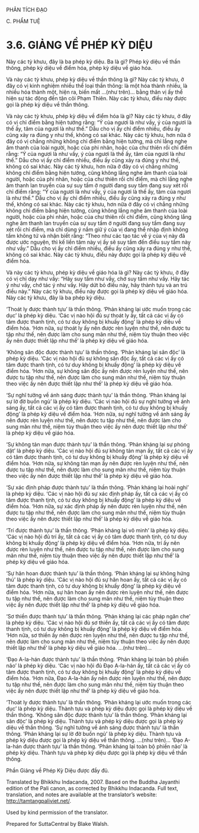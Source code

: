 PHÂN TÍCH ĐẠO

C. PHẨM TUỆ

# 3.6. GIẢNG VỀ PHÉP KỲ DIỆU

Này các tỳ khưu, đây là ba phép kỳ diệu. Ba là gì? Phép kỳ diệu về thần thông, phép kỳ diệu về điểm hóa, phép kỳ diệu về giáo hóa.

Và này các tỳ khưu, phép kỳ diệu về thần thông là gì? Này các tỳ khưu, ở đây có vị kinh nghiệm nhiều thể loại thần thông: là một hóa thành nhiều, là nhiều hóa thành một, hiện ra, biến mất …(như trên)… bằng thân vị ấy thể hiện sự tác động đến tận cõi Phạm Thiên. Này các tỳ khưu, điều này được gọi là phép kỳ diệu về thần thông.

Và này các tỳ khưu, phép kỳ diệu về điểm hóa là gì? Này các tỳ khưu, ở đây có vị chỉ điểm bằng hiện tướng rằng: “Ý của ngươi là như vầy, ý của ngươi là thế ấy, tâm của ngươi là như thế.” Dẫu cho vị ấy chỉ điểm nhiều, điều ấy cũng xảy ra đúng y như thế, không có sai khác. Này các tỳ khưu, hơn nữa ở đây có vị chẳng những không chỉ điểm bằng hiện tướng, mà chỉ lắng nghe âm thanh của loài người, hoặc của phi nhân, hoặc của chư thiên rồi chỉ điểm rằng: “Ý của ngươi là như vầy, ý của ngươi là thế ấy, tâm của ngươi là như thế.” Dẫu cho vị ấy chỉ điểm nhiều, điều ấy cũng xảy ra đúng y như thế, không có sai khác. Này các tỳ khưu, hơn nữa ở đây có vị chẳng những không chỉ điểm bằng hiện tướng, cũng không lắng nghe âm thanh của loài người, hoặc của phi nhân, hoặc của chư thiên rồi chỉ điểm, mà chỉ lắng nghe âm thanh lan truyền của sự suy tầm ở người đang suy tầm đang suy xét rồi chỉ điểm rằng: “Ý của ngươi là như vầy, ý của ngươi là thế ấy, tâm của ngươi là như thế.” Dẫu cho vị ấy chỉ điểm nhiều, điều ấy cũng xảy ra đúng y như thế, không có sai khác. Này các tỳ khưu, hơn nữa ở đây có vị chẳng những không chỉ điểm bằng hiện tướng, cũng không lắng nghe âm thanh của loài người, hoặc của phi nhân, hoặc của chư thiên rồi chỉ điểm, cũng không lắng nghe âm thanh lan truyền của sự suy tầm ở người đang suy tầm đang suy xét rồi chỉ điểm, mà chỉ dùng ý nắm giữ ý của vị đang thể nhập định không tầm không tứ và nhận biết rằng: “Theo như các tạo tác về ý của vị này đã được ước nguyện, thì kế liền tâm này vị ấy sẽ suy tầm đến điều suy tầm này như vầy.” Dẫu cho vị ấy chỉ điểm nhiều, điều ấy cũng xảy ra đúng y như thế, không có sai khác. Này các tỳ khưu, điều này được gọi là phép kỳ diệu về điểm hóa.

Và này các tỳ khưu, phép kỳ diệu về giáo hóa là gì? Này các tỳ khưu, ở đây có vị chỉ dạy như vầy: “Hãy suy tầm như vầy, chớ suy tầm như vầy. Hãy tác ý như vầy, chớ tác ý như vầy. Hãy dứt bỏ điều này, hãy thành tựu và an trú điều này.” Này các tỳ khưu, điều này được gọi là phép kỳ diệu về giáo hóa. Này các tỳ khưu, đây là ba phép kỳ diệu.

‘Thoát ly được thành tựu’ là thần thông. ‘Phản kháng lại ước muốn trong các dục’ là phép kỳ diệu. ‘Các vị nào hội đủ sự thoát ly ấy, tất cả các vị ấy có tâm được thanh tịnh, có tư duy không bị khuấy động’ là phép kỳ diệu về điểm hóa. ‘Hơn nữa, sự thoát ly ấy nên được rèn luyện như thế, nên được tu tập như thế, nên được làm cho sung mãn như thế, niệm tùy thuận theo việc ấy nên được thiết lập như thế’ là phép kỳ diệu về giáo hóa.

‘Không sân độc được thành tựu’ là thần thông. ‘Phản kháng lại sân độc’ là phép kỳ diệu. ‘Các vị nào hội đủ sự không sân độc ấy, tất cả các vị ấy có tâm được thanh tịnh, có tư duy không bị khuấy động’ là phép kỳ diệu về điểm hóa. ‘Hơn nữa, sự không sân độc ấy nên được rèn luyện như thế, nên được tu tập như thế, nên được làm cho sung mãn như thế, niệm tùy thuận theo việc ấy nên được thiết lập như thế’ là phép kỳ diệu về giáo hóa.

‘Sự nghĩ tưởng về ánh sáng được thành tựu’ là thần thông. ‘Phản kháng lại sự lờ đờ buồn ngủ’ là phép kỳ diệu. ‘Các vị nào hội đủ sự nghĩ tưởng về ánh sáng ấy, tất cả các vị ấy có tâm được thanh tịnh, có tư duy không bị khuấy động’ là phép kỳ diệu về điểm hóa. ‘Hơn nữa, sự nghĩ tưởng về ánh sáng ấy nên được rèn luyện như thế, nên được tu tập như thế, nên được làm cho sung mãn như thế, niệm tùy thuận theo việc ấy nên được thiết lập như thế’ là phép kỳ diệu về giáo hóa.

‘Sự không tản mạn được thành tựu’ là thần thông. ‘Phản kháng lại sự phóng dật’ là phép kỳ diệu. ‘Các vị nào hội đủ sự không tản mạn ấy, tất cả các vị ấy có tâm được thanh tịnh, có tư duy không bị khuấy động’ là phép kỳ diệu về điểm hóa. ‘Hơn nữa, sự không tản mạn ấy nên được rèn luyện như thế, nên được tu tập như thế, nên được làm cho sung mãn như thế, niệm tùy thuận theo việc ấy nên được thiết lập như thế’ là phép kỳ diệu về giáo hóa.

‘Sự xác định pháp được thành tựu’ là thần thông. ‘Phản kháng lại hoài nghi’ là phép kỳ diệu. ‘Các vị nào hội đủ sự xác định pháp ấy, tất cả các vị ấy có tâm được thanh tịnh, có tư duy không bị khuấy động’ là phép kỳ diệu về điểm hóa. ‘Hơn nữa, sự xác định pháp ấy nên được rèn luyện như thế, nên được tu tập như thế, nên được làm cho sung mãn như thế, niệm tùy thuận theo việc ấy nên được thiết lập như thế’ là phép kỳ diệu về giáo hóa.

‘Trí được thành tựu’ là thần thông. ‘Phản kháng lại vô minh’ là phép kỳ diệu. ‘Các vị nào hội đủ trí ấy, tất cả các vị ấy có tâm được thanh tịnh, có tư duy không bị khuấy động’ là phép kỳ diệu về điểm hóa. ‘Hơn nữa, trí ấy nên được rèn luyện như thế, nên được tu tập như thế, nên được làm cho sung mãn như thế, niệm tùy thuận theo việc ấy nên được thiết lập như thế’ là phép kỳ diệu về giáo hóa.

‘Sự hân hoan được thành tựu’ là thần thông. ‘Phản kháng lại sự không hứng thú’ là phép kỳ diệu. ‘Các vị nào hội đủ sự hân hoan ấy, tất cả các vị ấy có tâm được thanh tịnh, có tư duy không bị khuấy động’ là phép kỳ diệu về điểm hóa. ‘Hơn nữa, sự hân hoan ấy nên được rèn luyện như thế, nên được tu tập như thế, nên được làm cho sung mãn như thế, niệm tùy thuận theo việc ấy nên được thiết lập như thế’ là phép kỳ diệu về giáo hóa.

‘Sơ thiền được thành tựu’ là thần thông. ‘Phản kháng lại các pháp ngăn che’ là phép kỳ diệu. ‘Các vị nào hội đủ sơ thiền ấy, tất cả các vị ấy có tâm được thanh tịnh, có tư duy không bị khuấy động’ là phép kỳ diệu về điểm hóa. ‘Hơn nữa, sơ thiền ấy nên được rèn luyện như thế, nên được tu tập như thế, nên được làm cho sung mãn như thế, niệm tùy thuận theo việc ấy nên được thiết lập như thế’ là phép kỳ diệu về giáo hóa. …(như trên)…

‘Đạo A-la-hán được thành tựu’ là thần thông. ‘Phản kháng lại toàn bộ phiền não’ là phép kỳ diệu. ‘Các vị nào hội đủ Đạo A-la-hán ấy, tất cả các vị ấy có tâm được thanh tịnh, có tư duy không bị khuấy động’ là phép kỳ diệu về điểm hóa. ‘Hơn nữa, Đạo A-la-hán ấy nên được rèn luyện như thế, nên được tu tập như thế, nên được làm cho sung mãn như thế, niệm tùy thuận theo việc ấy nên được thiết lập như thế’ là phép kỳ diệu về giáo hóa.

‘Thoát ly được thành tựu’ là thần thông. ‘Phản kháng lại ước muốn trong các dục’ là phép kỳ diệu. Thành tựu và phép kỳ diệu được gọi là phép kỳ diệu về thần thông. ‘Không sân độc được thành tựu’ là thần thông. ‘Phản kháng lại sân độc’ là phép kỳ diệu. Thành tựu và phép kỳ diệu được gọi là phép kỳ diệu về thần thông. ‘Sự nghĩ tưởng về ánh sáng được thành tựu’ là thần thông. ‘Phản kháng lại sự lờ đờ buồn ngủ’ là phép kỳ diệu. Thành tựu và phép kỳ diệu được gọi là phép kỳ diệu về thần thông. …(như trên)… ‘Đạo A-la-hán được thành tựu’ là thần thông. ‘Phản kháng lại toàn bộ phiền não’ là phép kỳ diệu. Thành tựu và phép kỳ diệu được gọi là phép kỳ diệu về thần thông.

Phần Giảng về Phép Kỳ Diệu được đầy đủ.

Translated by Bhikkhu Indacanda, 2007. Based on the Buddha Jayanthi edition of the Pali canon, as corrected by Bhikkhu Indacanda. Full text, translation, and notes are available at the translator’s website: http://tamtangpaliviet.net/.

Used by kind permission of the translator.

Prepared for SuttaCentral by Blake Walsh.